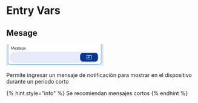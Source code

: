 # Entry Vars

## Mesage

![](../../../../.gitbook/assets/image%20%28496%29.png)

Permite ingresar un mensaje de notificación para mostrar en el dispositivo durante un periodo corto

{% hint style="info" %}
Se recomiendan mensajes cortos
{% endhint %}

